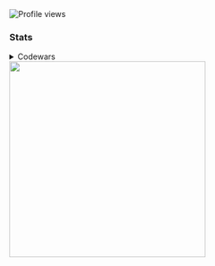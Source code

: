 
 <img src="https://komarev.com/ghpvc/?username=Ryanprw&color=9A9A9A&labelColor=000000&style=for-the-badge&logo=github&label=VISITORS&logoColor=9A9A9A" alt="Profile views" />

### Stats
<details>
  <summary>Codewars</summary>
  <a href="https://www.codewars.com/users/Ryanprw_"><img src="https://www.codewars.com/users/Ryanprw_/badges/large" alt="Codewars Stats"/></a><br>
  <a href="https://www.codewars.com/users/Ryanprw_"><img src="https://github.r2v.ch/codewars?user=Ryanprw_&top_languages=true" alt="More Codewars Stats"/></a>
</details>

<div align="left">
  <a href="https://discord.com/users/576900630325755917" target="_blank">
    <img src="https://lanyard.cnrad.dev/api/576900630325755917?waveColor=9A9A9A&idleMessage=Dropping%20new%20Flutter%20builds...&bg=000000&borderRadius=5px" width="350">
  </a>
</div>


